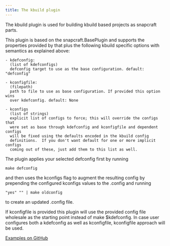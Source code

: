 ```yaml
---
title: The kbuild plugin
---
```


The kbuild plugin is used for building kbuild based projects as snapcraft
parts.

This plugin is based on the snapcraft.BasePlugin and supports the properties
provided by that plus the following kbuild specific options with semantics as
explained above:

    - kdefconfig:
      (list of kdefconfigs)
      defconfig target to use as the base configuration. default: "defconfig"

    - kconfigfile:
      (filepath)
      path to file to use as base configuration. If provided this option wins
      over kdefconfig. default: None

    - kconfigs
      (list of strings)
      explicit list of configs to force; this will override the configs that
      were set as base through kdefconfig and kconfigfile and dependent configs
      will be fixed using the defaults encoded in the kbuild config
      definitions.  If you don't want default for one or more implicit configs
      coming out of these, just add them to this list as well.

The plugin applies your selected defconfig first by running

    make defconfig

and then uses the kconfigs flag to augment the resulting config by prepending
the configured kconfigs values to the .config and running

    "yes" "" | make oldconfig

to create an updated .config file.

If kconfigfile is provided this plugin will use the provided config file
wholesale as the starting point instead of make $kdefconfig. In case user
configures both a kdefconfig as well as kconfigfile, kconfigfile approach will
be used.

[Examples on GitHub](https://github.com/search?o=desc&q=filename%3Asnapcraft.yaml+%22plugin%3A+kbuild%22+&s=indexed&type=Code&utf8=%E2%9C%93)
